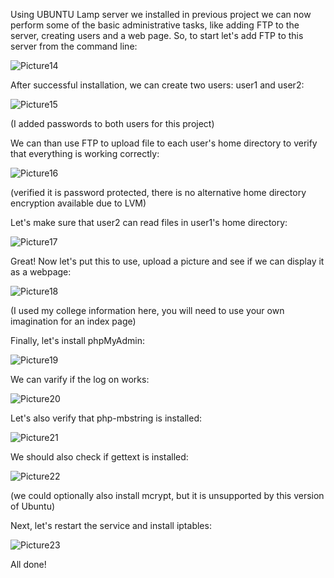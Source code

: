 Using UBUNTU Lamp server we installed in previous project we can now perform some of the basic administrative tasks, like adding FTP to the server, creating users and a web page.
So, to start let's add FTP to this server from the command line:

![Picture14](https://github.com/mikekad1/firewallsandvpns/assets/62948569/f4f17a06-b7d0-4669-a189-2424b36e761f)

After successful installation, we can create two users: user1 and user2:

![Picture15](https://github.com/mikekad1/firewallsandvpns/assets/62948569/36ab9390-647b-45cc-9545-a9cd927a816a)

(I added passwords to both users for this project)

We can than use FTP to upload file to each user's home directory to verify that everything is working correctly:

![Picture16](https://github.com/mikekad1/firewallsandvpns/assets/62948569/fc6438a1-919f-4f32-a6c4-e05cf99a3024)

(verified it is password protected, there is no alternative home directory encryption available due to LVM)

Let's make sure that user2 can read files in user1's home directory:

![Picture17](https://github.com/mikekad1/firewallsandvpns/assets/62948569/8f121a6e-df18-4baa-a0f5-84413865dc2a)

Great! Now let's put this to use, upload a picture and see if we can display it as a webpage:

![Picture18](https://github.com/mikekad1/firewallsandvpns/assets/62948569/1f12aea9-956f-4335-988f-13dde5fb387a)

(I used my college information here, you will need to use your own imagination for an index page)

Finally, let's install phpMyAdmin:

![Picture19](https://github.com/mikekad1/firewallsandvpns/assets/62948569/4ba4b7ff-17e8-482f-a927-a0fb9f479432)

We can varify if the log on works:

![Picture20](https://github.com/mikekad1/firewallsandvpns/assets/62948569/6c1ade2d-d321-4166-ad52-c7b72eb5918c)

Let's also verify that php-mbstring is installed:

![Picture21](https://github.com/mikekad1/firewallsandvpns/assets/62948569/6b55fa00-dfca-496d-ae0b-0f6103ca2a43)

We should also check if gettext is installed:

![Picture22](https://github.com/mikekad1/firewallsandvpns/assets/62948569/27908a9e-abd7-48b4-b9d0-0cdbeac88b72)

(we could optionally also install mcrypt, but it is unsupported by this version of Ubuntu)

Next, let's restart the service and install iptables:

![Picture23](https://github.com/mikekad1/firewallsandvpns/assets/62948569/f34fa055-39e5-4844-81b0-0c78efa0548a)

All done!
